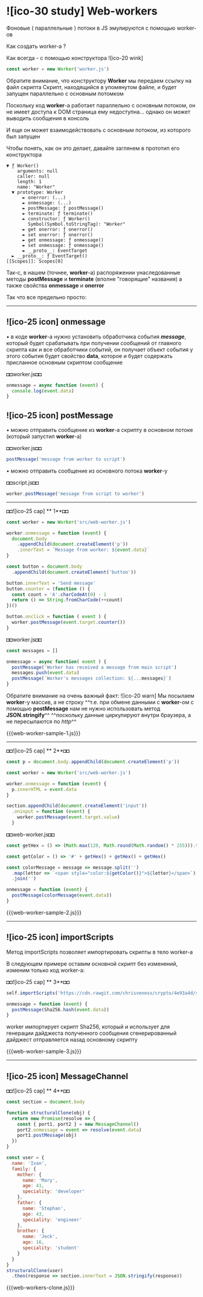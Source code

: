 # ![ico-30 study] Web-workers

Фоновые ( параллельные ) потоки в JS эмулируются с помощью worker-ов

Как создать worker-а ?

Как всегда - с помощью конструктора ![ico-20 wink]

~~~js
const worker = new Worker('worker.js')
~~~

Обратите внимание, что конструктору **Worker** мы передаем ссылку на файл скрипта
Скрипт, находящийся в упомянутом файле, и будет запущен параллельно с основным потомком

Поскольку код **worker**-а работает параллельно с основным потоком, он не имеет доступа к DOM
страница ему недоступна...
однако он может выводить сообщения в консоль

И еще он может взаимодействовать с основным потоком, из которого был запущен

Чтобы понять, как он это делает, давайте заглянем в прототип его конструктора

~~~console
▼ ƒ Worker()
    arguments: null
    caller: null
    length: 1
    name: "Worker"
  ▼ prototype: Worker
      ► onerror: (...)
      ► onmessage: (...)
      ► postMessage: ƒ postMessage()
      ► terminate: ƒ terminate()
      ► constructor: ƒ Worker()
        Symbol(Symbol.toStringTag): "Worker"
      ► get onerror: ƒ onerror()
      ► set onerror: ƒ onerror()
      ► get onmessage: ƒ onmessage()
      ► set onmessage: ƒ onmessage()
      ► __proto__: EventTarget
  ► __proto__: ƒ EventTarget()
[[Scopes]]: Scopes[0]
~~~

Так-с, в нашем (точнее, **worker**-а) распоряжении унаследованные методы **postMessage** и **terminate** (вполне "говорящие" названия)
а также свойства **onmessage** и **onerror**

Так что все предельно просто:

__________________________________________

## ![ico-25 icon] onmessage

• в коде **worker**-а нужно установить обработчика события **_message_**, который будет срабатывать при получении сообщений от главного скрипта
как и все обработчики событий, он получает объект события
у этого события будет свойство **data**, которое и будет содержать присланное основным скриптом сообщение

◘◘worker.js◘◘
~~~js
onmessage = async function (event) {
  console.log(event.data)
}
~~~

## ![ico-25 icon] postMessage

• можно отправить сообщение из **worker**-а скрипту в основном потоке (который запустил **worker**-а)

◘◘worker.js◘◘
~~~js
postMessage('message from worker to script')
~~~

• можно отправить сообщение из основного потока **worker**-у

◘◘script.js◘◘
~~~js
worker.postMessage('message from script to worker')
~~~

______________________________________________________________

◘◘![ico-25 cap] ** 1**◘◘

~~~js
const worker = new Worker('src/web-worker.js')

worker.onmessage = function (event) {
  document.body
    .appendChild(document.createElement('p'))
    .innerText = `Message from worker: ${event.data}`
}

const button = document.body
  .appendChild(document.createElement('button'))

button.innerText = 'Send message'
button.counter = (function () {
  const count = 'A'.charCodeAt(0) - 1
  return () => String.fromCharCode(++count)
})()

button.onclick = function ( event ) {
  worker.postMessage(event.target.counter())
}
~~~

◘◘worker.js◘◘
~~~js
const messages = []

onmessage = async function( event ) {
  postMessage('Worker has received a message from main script')
  messages.push(event.data)
  postMessage(`Worker's messages collection: ${...messages}`)
}
~~~

Обратите внимание на очень важный факт:
![ico-20 warn] Мы посылаем **worker**-у массив, а не строку
^^т.е. при обмене данными с **worker**-ом с помощью **postMessage** нам не нужно использовать метод **JSON.stringify**^^
^^поскольку данные циркулируют внутри браузера, а не пересылаются по _http_^^

{{{web-worker-sample-1.js}}}
__________________________________________

◘◘![ico-25 cap] ** 2**◘◘

~~~js
const p = document.body.appendChild(document.createElement('p'))

const worker = new Worker('src/web-worker.js')

worker.onmessage = function (event) {
  p.innerHTML = event.data
}

section.appendChild(document.createElement('input'))
  .oninput = function (event) {
    worker.postMessage(event.target.value)
  }
~~~

◘◘web-worker.js◘◘
~~~js
const getHex = () => (Math.max(120, Math.round(Math.random() * 255))).toString(16)

const getColor = () => '#' + getHex() + getHex() + getHex()

const colorMessage = message => message.split('')
  .map(letter => `<span style="color:${getColor()}">${letter}</span>`)
  .join('')

onmessage = function (event) {
  postMessage(colorMessage(event.data))
}
~~~

{{{web-worker-sample-2.js}}}
___________________________________________________

## ![ico-25 icon] importScripts

Метод importScripts позволяет импортировать скрипты в тело worker-а

В следующем примере оставим основной скрипт без изменений,
изменим только код worker-а:

◘◘![ico-25 cap] ** 3**◘◘
~~~js
self.importScripts('https://cdn.rawgit.com/chrisveness/crypto/4e93a4d/sha256.js')

onmessage = function (event) {
  postMessage(Sha256.hash(event.data))
}
~~~

worker импортирует скрипт Sha256, который и использует для генерации дайджеста полученного сообщения
сгенерированный дайджест отправляется назад основному скрипту

{{{web-worker-sample-3.js}}}
___________________________________________________

## ![ico-25 icon] MessageChannel

◘◘![ico-25 cap] ** 4**◘◘

~~~js
const section = document.body

function structuralClone(obj) {
  return new Promise(resolve => {
    const { port1, port2 } = new MessageChannel()
    port2.onmessage = event => resolve(event.data)
    port1.postMessage(obj)
  })
}

const user = {
  name: 'Ivan',
  family: {
    mother: {
      name: 'Mary',
      age: 41,
      speciality: 'developer'
    },
    father: {
      name: 'Stephan',
      age: 43,
      speciality: 'engineer'
    },
    brother: {
      name: 'Jeck',
      age: 16,
      speciality: 'student'
    }
  }
}
structuralClone(user)
  .then(response => section.innerText = JSON.stringify(response))

~~~

{{{web-workers-clone.js}}}
